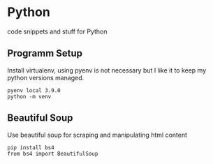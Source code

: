 # Python
code snippets and stuff for Python
## Programm Setup
Install virtualenv, using pyenv is not necessary but I like it to keep my python versions managed.
```
pyenv local 3.9.0
python -m venv
```

## Beautiful Soup
Use beautiful soup for scraping and manipulating html content
```
pip install bs4
from bs4 import BeautifulSoup
```
